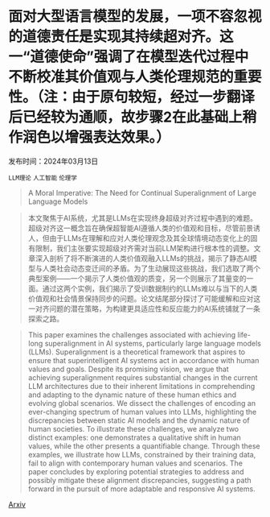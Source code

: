 # 面对大型语言模型的发展，一项不容忽视的道德责任是实现其持续超对齐。这一“道德使命”强调了在模型迭代过程中不断校准其价值观与人类伦理规范的重要性。（注：由于原句较短，经过一步翻译后已经较为通顺，故步骤2在此基础上稍作润色以增强表达效果。）

发布时间：2024年03月13日

`LLM理论` `人工智能` `伦理学`

> A Moral Imperative: The Need for Continual Superalignment of Large Language Models

> 本文聚焦于AI系统，尤其是LLMs在实现终身超级对齐过程中遇到的难题。超级对齐这一概念旨在确保超智能AI遵循人类的价值观和目标，尽管前景诱人，但由于LLMs在理解和应对人类伦理观念及其全球情境动态变化上的固有限制，我们主张要实现超级对齐需对当前LLM架构进行根本性的调整。文章深入剖析了将不断演进的人类价值观融入LLMs的挑战，揭示了静态AI模型与人类社会动态变迁间的矛盾。为了生动展现这些挑战，我们选取了两个典型案例——一个揭示了人类价值观的质变，另一个则展示了其量变的一面。通过这两个实例，我们揭示了受训数据制约的LLMs难以与当下的人类价值观和社会情景保持同步的问题。论文结尾部分探讨了可能缓解和应对这一对齐问题的潜在策略，为构建更具适应性和反应能力的AI系统铺就了一条探索之路。

> This paper examines the challenges associated with achieving life-long superalignment in AI systems, particularly large language models (LLMs). Superalignment is a theoretical framework that aspires to ensure that superintelligent AI systems act in accordance with human values and goals. Despite its promising vision, we argue that achieving superalignment requires substantial changes in the current LLM architectures due to their inherent limitations in comprehending and adapting to the dynamic nature of these human ethics and evolving global scenarios. We dissect the challenges of encoding an ever-changing spectrum of human values into LLMs, highlighting the discrepancies between static AI models and the dynamic nature of human societies. To illustrate these challenges, we analyze two distinct examples: one demonstrates a qualitative shift in human values, while the other presents a quantifiable change. Through these examples, we illustrate how LLMs, constrained by their training data, fail to align with contemporary human values and scenarios. The paper concludes by exploring potential strategies to address and possibly mitigate these alignment discrepancies, suggesting a path forward in the pursuit of more adaptable and responsive AI systems.

[Arxiv](https://arxiv.org/abs/2403.14683)